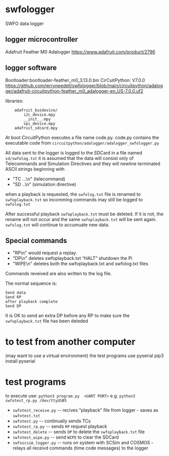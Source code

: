 # swfologger
SWFO data logger


## logger microcontroller
Adafruit Feather M0 Adalogger https://www.adafruit.com/product/2796

## logger software
Bootloader:bootloader-feather_m0_3.13.0.bin
CirCuitPython: V7.0.0
https://github.com/jerryneedell/swfologger/blob/main/circuitpython/adalogger/adafruit-circuitpython-feather_m0_adalogger-en_US-7.0.0.uf2

libraries:
```
    adafruit_busdevice/
        i2c_device.mpy
        __init__.mpy
        spi_device.mpy
    adafruit_sdcard.mpy
```
At boot CircuitPython executes a file name code.py. 
code.py contains the executable code from `circuitpython/adalogger/adalogger_swfologger.py`

All data sent to the logger is logged to the SDCard in a file named `sd/swfolog.txt` 
it is assumed that the data will consist only of Telecommands and Simulation Directives and they will newline terminated ASCII strings beginning with

* "TC ...\n" (telecommand)
* "SD ..\n" (simulation directive)

when a playback is requested, the `swfolog.txt` file is renamed to `swfoplayback.txt` so incomming commands may still be logged to `swfolog.txt`

After successful playback `swfoplayback.txt` must be deleted.
If it is not, the rename will not occur and the same `swfoplayback.txt` will be sent again. `swfolog.txt` will continue to accumuate new data.

## Special commands
* "RP\n" would request a replay.
* "DP\n" deletes swfoplayback.txt “HALT” shutdown the Pi
* "WIPE\n" deletes both the swfoplayback.txt and swfolog.txt files

Commands reveived are alos written to the log file.

The normal sequence is:
```
Send data
Send RP
after playback complete
Send DP
```

It is OK to send an extra DP before any RP to make sure the `swfoplayback.txt` file has been deleded




# to test from another computer
(may want to use a virtual environment)
the test programs use pyserial
pip3 install pyserial

# test programs
to execute use: `python3 program.py  <UART PORT>`
e.g. `python3 swfotest_rp.py /dev/ttyUSB5`

* `swfotest_receive.py`  -- recives "playback" file from logger - saves as `swfotest.txt`
* `swfotest.py`  -- continually sends  TCs 
* `swfotest_rp.py` -- sends `RP` request playback
* `swfotest_delete` -- sends `DP` to delete the `swfoplayback.txt` file
* `swfotest_wipe.py` -- send `WIPE` to clear the SDCard
* `swfoscsim_logger.py` -- runs on system with SCSim and COSMOS - relays all receivd commands (time code messages) to the logger


